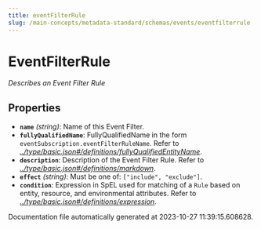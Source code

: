 ```yaml
---
title: eventFilterRule
slug: /main-concepts/metadata-standard/schemas/events/eventfilterrule
---
```


# EventFilterRule

*Describes an Event Filter Rule*

## Properties

- **`name`** *(string)*: Name of this Event Filter.
- **`fullyQualifiedName`**: FullyQualifiedName in the form `eventSubscription.eventFilterRuleName`. Refer to *[../type/basic.json#/definitions/fullyQualifiedEntityName](#/type/basic.json#/definitions/fullyQualifiedEntityName)*.
- **`description`**: Description of the Event Filter Rule. Refer to *[../type/basic.json#/definitions/markdown](#/type/basic.json#/definitions/markdown)*.
- **`effect`** *(string)*: Must be one of: `["include", "exclude"]`.
- **`condition`**: Expression in SpEL used for matching of a `Rule` based on entity, resource, and environmental attributes. Refer to *[../type/basic.json#/definitions/expression](#/type/basic.json#/definitions/expression)*.


Documentation file automatically generated at 2023-10-27 11:39:15.608628.
